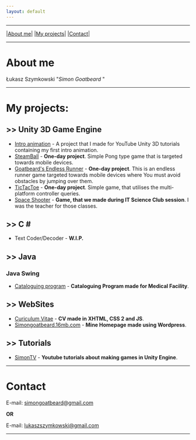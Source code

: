 ```yaml
---
layout: default
---
```

---
|[About me](#about_me)| |[My projects](#my_projects)| |[Contact](#contact)|

---
# <a name="about_me"></a>**About me**
Łukasz Szymkowski "_Simon Goatbeard_ "

---
# <a name="my_projects"></a>**My projects:**
## >> Unity 3D Game Engine

*   [Intro animation](https://github.com/SimonGoatbeard/unity-intro) - A project that I made for YouTube Unity 3D tutorials containing my first intro animation.
*   [SteamBall](https://github.com/SimonGoatbeard/unity-SteamBall) - **One-day project**. Simple Pong type game that is targeted towards mobile devices.
*   [Goatbeard's Endless Runner](https://github.com/SimonGoatbeard/unity-GoatbeardsEndlessRunner) - **One-day project**. This is an endless runner game targeted towards mobile devices where You must avoid obstacles by jumping over them.
*   [TicTacToe](https://github.com/SimonGoatbeard/unity-TicTacToe) - **One-day project**. Simple game, that utilises the multi-platform controller queries.
*   [Space Shooter](https://github.com/SimonGoatbeard/unity-SpaceShooter) - **Game, that we made during IT Science Club session**. I was the teacher for those classes.

## >> C \#
*   Text Coder/Decoder - **W.I.P.**

## >> Java
###   Java Swing
*   [Cataloguing program](https://github.com/SimonGoatbeard/CataloguingProgram) - **Cataloguing Program made for Medical Facility**.

## >> WebSites
*   [Curiculum Vitae](https://github.com/SimonGoatbeard/CuriculumVitae) - **CV made in XHTML, CSS 2 and JS**.
*   [Simongoatbeard.16mb.com](http://simongoatbeard.16mb.com/) - **Mine Homepage made using Wordpress**.

## >> Tutorials
*   [SimonTV](https://www.youtube.com/user/simongoatbeard) - **Youtube tutorials about making games in Unity Engine**.

---
# <a name="contact"></a>**Contact**
E-mail: [simongoatbeard@gmail.com](mailto:simongoatbeard@gmail.com)

**OR**

E-mail: [lukaszszymkowski@gmail.com](mailto:lukaszszymkowski@gmail.com)

---


<!--- {% include_relative README.md %} -->


<!---
Text can be **bold**, _italic_, or ~~strikethrough~~.

[Link to another page](another-page).

There should be whitespace between paragraphs.

There should be whitespace between paragraphs. We recommend including a README, or a file with information about your project.

# [](#header-1)Header 1

This is a normal paragraph following a header. GitHub is a code hosting platform for version control and collaboration. It lets you and others work together on projects from anywhere.

## [](#header-2)Header 2

> This is a blockquote following a header.
>
> When something is important enough, you do it even if the odds are not in your favor.

### [](#header-3)Header 3

```js
// Javascript code with syntax highlighting.
var fun = function lang(l) {
  dateformat.i18n = require('./lang/' + l)
  return true;
}
```

```ruby
# Ruby code with syntax highlighting
GitHubPages::Dependencies.gems.each do |gem, version|
  s.add_dependency(gem, "= #{version}")
end
```

#### [](#header-4)Header 4

*   This is an unordered list following a header.
*   This is an unordered list following a header.
*   This is an unordered list following a header.

##### [](#header-5)Header 5

1.  This is an ordered list following a header.
2.  This is an ordered list following a header.
3.  This is an ordered list following a header.

###### [](#header-6)Header 6

| head1        | head two          | three |
|:-------------|:------------------|:------|
| ok           | good swedish fish | nice  |
| out of stock | good and plenty   | nice  |
| ok           | good `oreos`      | hmm   |
| ok           | good `zoute` drop | yumm  |

### There's a horizontal rule below this.

* * *

### Here is an unordered list:

*   Item foo
*   Item bar
*   Item baz
*   Item zip

### And an ordered list:

1.  Item one
1.  Item two
1.  Item three
1.  Item four

### And a nested list:

- level 1 item
  - level 2 item
  - level 2 item
    - level 3 item
    - level 3 item
- level 1 item
  - level 2 item
  - level 2 item
  - level 2 item
- level 1 item
  - level 2 item
  - level 2 item
- level 1 item

### Small image

![](https://assets-cdn.github.com/images/icons/emoji/octocat.png)

### Large image

![](https://guides.github.com/activities/hello-world/branching.png)


### Definition lists can be used with HTML syntax.

<dl>
<dt>Name</dt>
<dd>Godzilla</dd>
<dt>Born</dt>
<dd>1952</dd>
<dt>Birthplace</dt>
<dd>Japan</dd>
<dt>Color</dt>
<dd>Green</dd>
</dl>

```
Long, single-line code blocks should not wrap. They should horizontally scroll if they are too long. This line should be long enough to demonstrate this.
```

```
The final element.
```
-->
